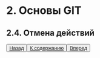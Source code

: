 # 2. Основы GIT

## 2.4. Отмена действий


<button>[Назад](/2.3.md)</button><button>[К содержанию](/readme.md)</button><button>[Вперед]()</button>